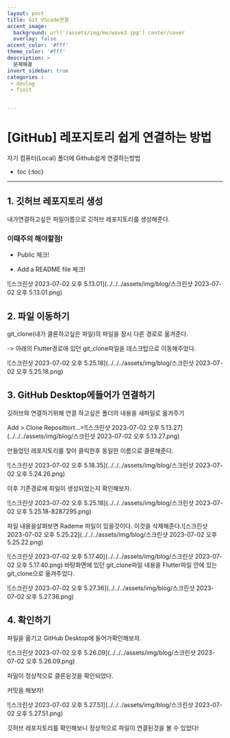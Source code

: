 ```yaml
---
layout: post
title: Git_VScode연결
accent_image: 
  background: url('/assets/img/me/wave3.jpg') center/cover
  overlay: false
accent_color: '#fff'
theme_color: '#fff'
description: >
  문제해결
invert_sidebar: true
categories :
 - devlog	
 - fixit


---
```


# [GitHub] 레포지토리 쉽게 연결하는 방법

자기 컴퓨터(Local) 폴더에 Github쉽게 연결하는방법



* toc
{:toc}
---



## 1. 깃허브 레포지토리 생성

내가연결하고싶은 파일이름으로 깃허브 레포지토리를 생성해준다.

### 이때주의 해야할점! 

- Public 체크!

- Add a README file 체크!

![스크린샷 2023-07-02 오후 5.13.01](../../../assets/img/blog/스크린샷 2023-07-02 오후 5.13.01.png)

## 2. 파일 이동하기

 git_clone(내가 클론하고싶은 파일)의 파일을 잠시 다른 경로로 옮겨준다.

-> 아래의 Flutter경로에 있던 git_clone파일을 데스크탑으로 이동해주었다.

![스크린샷 2023-07-02 오후 5.25.18](../../../assets/img/blog/스크린샷 2023-07-02 오후 5.25.18.png)

## 3.  GitHub Desktop에들어가 연결하기

깃허브와 연결하기위해 연결 하고싶은 폴더의 내용을 새파일로 옮겨주기

 Add > Clone Reposittort...>![스크린샷 2023-07-02 오후 5.13.27](../../../assets/img/blog/스크린샷 2023-07-02 오후 5.13.27.png)

만들었던 레포지토리를 찾아 클릭한후 동일한 이름으로 클론해준다.

![스크린샷 2023-07-02 오후 5.18.35](../../../assets/img/blog/스크린샷 2023-07-02 오후 5.24.26.png)

이후 기존경로에 파일이 생성되었는지 확인해보자.

![스크린샷 2023-07-02 오후 5.25.18](../../../assets/img/blog/스크린샷 2023-07-02 오후 5.25.18-8287295.png)

파일 내용을살펴보면 Rademe 파일이 있을것이다. 이것을 삭제해준다.![스크린샷 2023-07-02 오후 5.25.22](../../../assets/img/blog/스크린샷 2023-07-02 오후 5.25.22.png)

![스크린샷 2023-07-02 오후 5.17.40](../../../assets/img/blog/스크린샷 2023-07-02 오후 5.17.40.png) 바탕화면에 있던 git_clone파일 내용을  Flutter파일 안에 있는 git_clone으로 옮겨주었다.

![스크린샷 2023-07-02 오후 5.27.36](../../../assets/img/blog/스크린샷 2023-07-02 오후 5.27.36.png)

## 4. 확인하기

파일을 옮기고 GitHub Desktop에 들어가확인해보자.

![스크린샷 2023-07-02 오후 5.26.09](../../../assets/img/blog/스크린샷 2023-07-02 오후 5.26.09.png)

파일이 정상적으로 클론된것을 확인되었다.

커밋을 해보자!

![스크린샷 2023-07-02 오후 5.27.51](../../../assets/img/blog/스크린샷 2023-07-02 오후 5.27.51.png)

깃허브 레포지토리를 확인해보니 정상적으로 파일이 연결된것을 볼 수 있었다!

